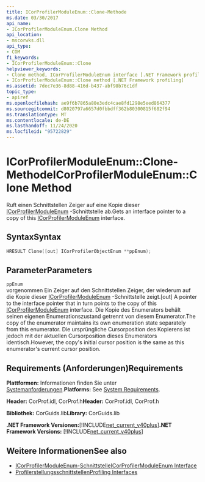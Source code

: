 ```yaml
---
title: ICorProfilerModuleEnum::Clone-Methode
ms.date: 03/30/2017
api_name:
- ICorProfilerModuleEnum.Clone Method
api_location:
- mscorwks.dll
api_type:
- COM
f1_keywords:
- ICorProfilerModuleEnum::Clone
helpviewer_keywords:
- Clone method, ICorProfilerModuleEnum interface [.NET Framework profiling]
- ICorProfilerModuleEnum::Clone method [.NET Framework profiling]
ms.assetid: 7dec7e36-8d88-416d-b437-abf98b76c1df
topic_type:
- apiref
ms.openlocfilehash: ae9f6b7865a80e3edc4cae8fd1298e5eed864377
ms.sourcegitcommit: d8020797a6657d0fbbdff362b80300815f682f94
ms.translationtype: MT
ms.contentlocale: de-DE
ms.lasthandoff: 11/24/2020
ms.locfileid: "95722829"
---
```

# <a name="icorprofilermoduleenumclone-method"></a><span data-ttu-id="6030c-102">ICorProfilerModuleEnum::Clone-Methode</span><span class="sxs-lookup"><span data-stu-id="6030c-102">ICorProfilerModuleEnum::Clone Method</span></span>

<span data-ttu-id="6030c-103">Ruft einen Schnittstellen Zeiger auf eine Kopie dieser [ICorProfilerModuleEnum](icorprofilermoduleenum-interface.md) -Schnittstelle ab.</span><span class="sxs-lookup"><span data-stu-id="6030c-103">Gets an interface pointer to a copy of this [ICorProfilerModuleEnum](icorprofilermoduleenum-interface.md) interface.</span></span>  
  
## <a name="syntax"></a><span data-ttu-id="6030c-104">Syntax</span><span class="sxs-lookup"><span data-stu-id="6030c-104">Syntax</span></span>  
  
```cpp  
HRESULT Clone([out] ICorProfilerObjectEnum **ppEnum);  
```  
  
## <a name="parameters"></a><span data-ttu-id="6030c-105">Parameter</span><span class="sxs-lookup"><span data-stu-id="6030c-105">Parameters</span></span>  

 `ppEnum`  
 <span data-ttu-id="6030c-106">vorgenommen Ein Zeiger auf den Schnittstellen Zeiger, der wiederum auf die Kopie dieser [ICorProfilerModuleEnum](icorprofilermoduleenum-interface.md) -Schnittstelle zeigt.</span><span class="sxs-lookup"><span data-stu-id="6030c-106">[out] A pointer to the interface pointer that in turn points to the copy of this [ICorProfilerModuleEnum](icorprofilermoduleenum-interface.md) interface.</span></span> <span data-ttu-id="6030c-107">Die Kopie des Enumerators behält seinen eigenen Enumerationszustand getrennt von diesem Enumerator.</span><span class="sxs-lookup"><span data-stu-id="6030c-107">The copy of the enumerator maintains its own enumeration state separately from this enumerator.</span></span> <span data-ttu-id="6030c-108">Die ursprüngliche Cursorposition des Kopierens ist jedoch mit der aktuellen Cursorposition dieses Enumerators identisch.</span><span class="sxs-lookup"><span data-stu-id="6030c-108">However, the copy's initial cursor position is the same as this enumerator's current cursor position.</span></span>  
  
## <a name="requirements"></a><span data-ttu-id="6030c-109">Requirements (Anforderungen)</span><span class="sxs-lookup"><span data-stu-id="6030c-109">Requirements</span></span>  

 <span data-ttu-id="6030c-110">**Plattformen:** Informationen finden Sie unter [Systemanforderungen](../../get-started/system-requirements.md).</span><span class="sxs-lookup"><span data-stu-id="6030c-110">**Platforms:** See [System Requirements](../../get-started/system-requirements.md).</span></span>  
  
 <span data-ttu-id="6030c-111">**Header:** CorProf.idl, CorProf.h</span><span class="sxs-lookup"><span data-stu-id="6030c-111">**Header:** CorProf.idl, CorProf.h</span></span>  
  
 <span data-ttu-id="6030c-112">**Bibliothek:** CorGuids.lib</span><span class="sxs-lookup"><span data-stu-id="6030c-112">**Library:** CorGuids.lib</span></span>  
  
 <span data-ttu-id="6030c-113">**.NET Framework Versionen:**[!INCLUDE[net_current_v40plus](../../../../includes/net-current-v40plus-md.md)]</span><span class="sxs-lookup"><span data-stu-id="6030c-113">**.NET Framework Versions:** [!INCLUDE[net_current_v40plus](../../../../includes/net-current-v40plus-md.md)]</span></span>  
  
## <a name="see-also"></a><span data-ttu-id="6030c-114">Weitere Informationen</span><span class="sxs-lookup"><span data-stu-id="6030c-114">See also</span></span>

- [<span data-ttu-id="6030c-115">ICorProfilerModuleEnum-Schnittstelle</span><span class="sxs-lookup"><span data-stu-id="6030c-115">ICorProfilerModuleEnum Interface</span></span>](icorprofilermoduleenum-interface.md)
- [<span data-ttu-id="6030c-116">Profilerstellungsschnittstellen</span><span class="sxs-lookup"><span data-stu-id="6030c-116">Profiling Interfaces</span></span>](profiling-interfaces.md)

